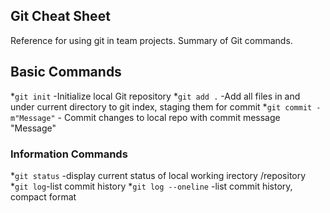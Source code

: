 ## Git Cheat Sheet

Reference for using git in team projects.
Summary of Git commands.

## Basic Commands
*`git init` -Initialize local Git repository
*`git add .` -Add all files in and under current directory to git index, staging them for commit
*`git commit -m"Message"` - Commit changes
to local repo with commit message "Message"


### Information Commands
*`git status` -display current status of local working irectory /repository
*`git log`-list commit history
*`git log --oneline` -list commit history, compact format
